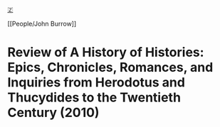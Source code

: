 [🇿](zotero://select/library/items/DBYQAEMU)

[[People/John Burrow]] 
# Review of A History of Histories: Epics, Chronicles, Romances, and Inquiries from Herodotus and Thucydides to the Twentieth Century (2010)

